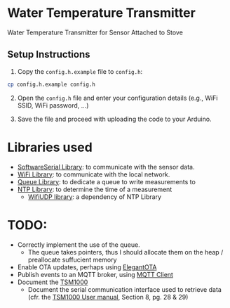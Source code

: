 # Water Temperature Transmitter
Water Temperature Transmitter for Sensor Attached to Stove

## Setup Instructions

1. Copy the `config.h.example` file to `config.h`:
```sh
cp config.h.example config.h
```

2. Open the `config.h` file and enter your configuration details (e.g., WiFi SSID, WiFi password, ...)

3. Save the file and proceed with uploading the code to your Arduino.

# Libraries used

* [SoftwareSerial Library][software-serial-library]: to communicate with the sensor data.
* [WiFi Library][wifi-library]: to communicate with the local network.
* [Queue Library][queue-library]: to dedicate a queue to write measurements to
* [NTP Library][ntp-library]: to determine the time of a measurement
    * [WifiUDP library][wifiudp-library]: a dependency of NTP Library

# TODO:
- Correctly implement the use of the queue.
    - The queue takes pointers, thus I should allocate them on the heap / preallocate suffucient memory
- Enable OTA updates, perhaps using [ElegantOTA][elegant-ota-documentation]
- Publish events to an MQTT broker, using [MQTT Client][mqtt-client-library]
- Document the [TSM1000][tsm1000-web-page]
   - Document the serial communication interface used to retrieve data (cfr. the [TSM1000 User manual][tsm1000-user-manual], Section 8, pg. 28 & 29)

[software-serial-library]: https://docs.arduino.cc/learn/built-in-libraries/software-serial/
[wifi-library]: https://arduino-esp8266.readthedocs.io/en/latest/esp8266wifi/readme.html
[queue-library]: https://github.com/SMFSW/Queue
[ntp-library]: https://github.com/arduino-libraries/NTPClient
[wifiudp-library]: https://www.arduino.cc/reference/en/libraries/wifi/wifiudp/
[elegant-ota-documentation]: https://elegantota.pro/
[mqtt-client-library]: https://www.arduino.cc/reference/en/libraries/mqtt-client/
[tsm1000-web-page]: https://web.archive.org/web/20240529093135/https://www.h-tronic.de/en/Temperature-Controller-TSM-1000/1114470
[tsm1000-user-manual]: https://web.archive.org/web/20240529091954/https://www.h-tronic.de/media/49/17/ef/1657552422/User%20manual.pdf
